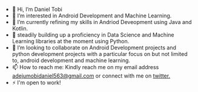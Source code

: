 - 👋 Hi, I’m Daniel Tobi<br>
- 👀 I’m interested in Android Development and Machine Learning.<br>
- 🌱 I’m currently refining my skills in Andriod Deveopment using Java and Kotlin.
- 🌱 steadily building up a proficiency in Data Science and Machine Learning libraries at the moment using Python.<br>
- 💞️ I’m looking to collaborate on Android Development projects and python development projects with a particular focus on but not limited to, android development and machine learning.<br>
- 📫 How to reach me: Kindly reach me on my email address adejumobidaniel563@gmail.com or connect with me on [twitter.](https://twitter.com/DanielTobi0)
- ⚡ I'm open to work!
